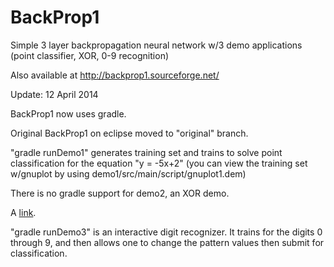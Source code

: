BackProp1
=========

Simple 3 layer backpropagation neural network w/3 demo applications (point classifier, XOR, 0-9 recognition)

Also available at http://backprop1.sourceforge.net/

Update: 12 April 2014 

BackProp1 now uses gradle.

Original BackProp1 on eclipse moved to "original" branch.

"gradle runDemo1" generates training set and trains to solve point classification for the equation "y = -5x+2" (you can view the training set w/gnuplot by using demo1/src/main/script/gnuplot1.dem)

There is no gradle support for demo2, an XOR demo.

A [link](http://www.digiburo.com/grafix/backProp3.png).

"gradle runDemo3" is an interactive digit recognizer.  It trains for the digits 0 through 9, and then allows one to change the pattern values then submit for classification.
